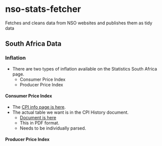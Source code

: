 # nso-stats-fetcher
Fetches and cleans data from NSO websites and publishes them as tidy data

## South Africa Data

### Inflation 
- There are two types of inflation available on the Statistics South Africa page. 
  - Consumer Price Index
  - Producer Price Index 

#### Consumer Price Index
- The [CPI info page is here](http://www.statssa.gov.za/?page_id=1854&PPN=P0141). 
- The actual table we want is in the CPI History document. 
  - [Document is here](http://www.statssa.gov.za/publications/P0141/CPIHistory.pdf)
  - This in PDF format. 
  - Needs to be individually parsed. 

#### Producer Price Index